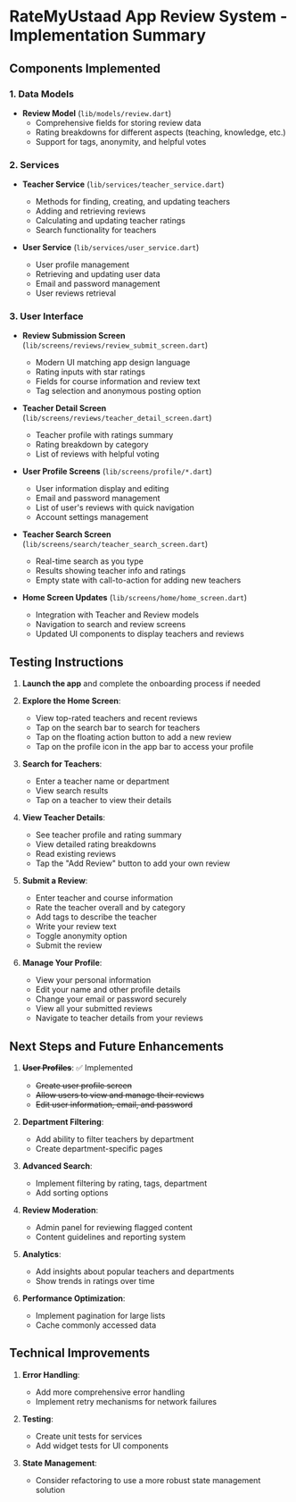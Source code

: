 # RateMyUstaad App Review System - Implementation Summary

## Components Implemented

### 1. Data Models
- **Review Model** (`lib/models/review.dart`)
  - Comprehensive fields for storing review data
  - Rating breakdowns for different aspects (teaching, knowledge, etc.)
  - Support for tags, anonymity, and helpful votes

### 2. Services
- **Teacher Service** (`lib/services/teacher_service.dart`)
  - Methods for finding, creating, and updating teachers
  - Adding and retrieving reviews
  - Calculating and updating teacher ratings
  - Search functionality for teachers

- **User Service** (`lib/services/user_service.dart`)
  - User profile management
  - Retrieving and updating user data
  - Email and password management
  - User reviews retrieval

### 3. User Interface
- **Review Submission Screen** (`lib/screens/reviews/review_submit_screen.dart`)
  - Modern UI matching app design language
  - Rating inputs with star ratings
  - Fields for course information and review text
  - Tag selection and anonymous posting option
  
- **Teacher Detail Screen** (`lib/screens/reviews/teacher_detail_screen.dart`)
  - Teacher profile with ratings summary
  - Rating breakdown by category
  - List of reviews with helpful voting
  
- **User Profile Screens** (`lib/screens/profile/*.dart`)
  - User information display and editing
  - Email and password management
  - List of user's reviews with quick navigation
  - Account settings management
  
- **Teacher Search Screen** (`lib/screens/search/teacher_search_screen.dart`)
  - Real-time search as you type
  - Results showing teacher info and ratings
  - Empty state with call-to-action for adding new teachers

- **Home Screen Updates** (`lib/screens/home/home_screen.dart`)
  - Integration with Teacher and Review models
  - Navigation to search and review screens
  - Updated UI components to display teachers and reviews

## Testing Instructions

1. **Launch the app** and complete the onboarding process if needed
2. **Explore the Home Screen**:
   - View top-rated teachers and recent reviews
   - Tap on the search bar to search for teachers
   - Tap on the floating action button to add a new review
   - Tap on the profile icon in the app bar to access your profile

3. **Search for Teachers**:
   - Enter a teacher name or department
   - View search results
   - Tap on a teacher to view their details

4. **View Teacher Details**:
   - See teacher profile and rating summary
   - View detailed rating breakdowns
   - Read existing reviews
   - Tap the "Add Review" button to add your own review

5. **Submit a Review**:
   - Enter teacher and course information
   - Rate the teacher overall and by category
   - Add tags to describe the teacher
   - Write your review text
   - Toggle anonymity option
   - Submit the review

6. **Manage Your Profile**:
   - View your personal information
   - Edit your name and other profile details
   - Change your email or password securely
   - View all your submitted reviews
   - Navigate to teacher details from your reviews

## Next Steps and Future Enhancements

1. ~~**User Profiles**~~: ✅ Implemented
   - ~~Create user profile screen~~
   - ~~Allow users to view and manage their reviews~~
   - ~~Edit user information, email, and password~~

2. **Department Filtering**:
   - Add ability to filter teachers by department
   - Create department-specific pages

3. **Advanced Search**:
   - Implement filtering by rating, tags, department
   - Add sorting options

4. **Review Moderation**:
   - Admin panel for reviewing flagged content
   - Content guidelines and reporting system

5. **Analytics**:
   - Add insights about popular teachers and departments
   - Show trends in ratings over time

6. **Performance Optimization**:
   - Implement pagination for large lists
   - Cache commonly accessed data

## Technical Improvements

1. **Error Handling**:
   - Add more comprehensive error handling
   - Implement retry mechanisms for network failures

2. **Testing**:
   - Create unit tests for services
   - Add widget tests for UI components

3. **State Management**:
   - Consider refactoring to use a more robust state management solution

